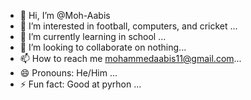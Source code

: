 - 👋 Hi, I’m @Moh-Aabis
- 👀 I’m interested in football, computers, and cricket ...
- 🌱 I’m currently learning in school ...
- 💞️ I’m looking to collaborate on  nothing...
- 📫 How to reach me mohammedaabis11@gmail.com...
- 😄 Pronouns: He/Him ...
- ⚡ Fun fact: Good at pyrhon ...

<!---
Moh-Aabis/Moh-Aabis is a ✨ special ✨ repository because its `README.md` (this file) appears on your GitHub profile.
You can click the Preview link to take a look at your changes.
--->

